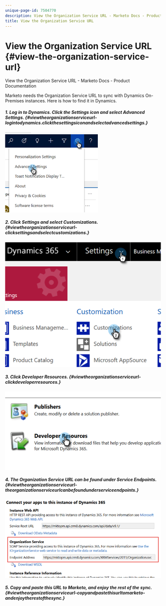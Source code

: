 ```yaml
---
unique-page-id: 7504770
description: View the Organization Service URL - Marketo Docs - Product Documentation
title: View the Organization Service URL
---
```


# View the Organization Service URL {#view-the-organization-service-url}

View the Organization Service URL - Marketo Docs - Product Documentation

Marketo needs the Organization Service URL to sync with Dynamics On-Premises instances. Here is how to find it in Dynamics.

##### 1. Log in to Dynamics. Click the Settings icon and select Advanced Settings. {#viewtheorganizationserviceurl-logintodynamics.clickthesettingsiconandselectadvancedsettings.}

![](assets/one.png)

##### 2. Click Settings and select Customizations. {#viewtheorganizationserviceurl-clicksettingsandselectcustomizations.}

![](assets/two.png)

##### 3. Click Developer Resources. {#viewtheorganizationserviceurl-clickdeveloperresources.}

![](assets/three.png)

##### 4. The Organization Service URL can be found under Service Endpoints. {#viewtheorganizationserviceurl-theorganizationserviceurlcanbefoundunderserviceendpoints.}

![](assets/four.png)

##### 5. Copy and paste this URL to Marketo, and enjoy the rest of the sync. {#viewtheorganizationserviceurl-copyandpastethisurltomarketo-andenjoytherestofthesync.}

